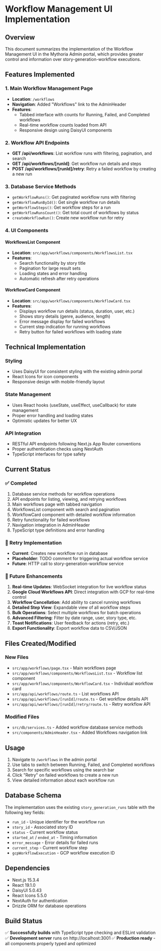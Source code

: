 # Workflow Management UI Implementation

## Overview

This document summarizes the implementation of the Workflow Management UI in the Mythoria Admin portal, which provides greater control and information over story-generation-workflow executions.

## Features Implemented

### 1. Main Workflow Management Page

- **Location**: `/workflows`
- **Navigation**: Added "Workflows" link to the AdminHeader
- **Features**:
  - Tabbed interface with counts for Running, Failed, and Completed workflows
  - Real-time workflow counts loaded from API
  - Responsive design using DaisyUI components

### 2. Workflow API Endpoints

- **GET /api/workflows**: List workflow runs with filtering, pagination, and search
- **GET /api/workflows/[runId]**: Get workflow run details and steps
- **POST /api/workflows/[runId]/retry**: Retry a failed workflow by creating a new run

### 3. Database Service Methods

- `getWorkflowRuns()`: Get paginated workflow runs with filtering
- `getWorkflowRunById()`: Get single workflow run details
- `getWorkflowSteps()`: Get workflow steps for a run
- `getWorkflowRunsCount()`: Get total count of workflows by status
- `createWorkflowRun()`: Create new workflow run for retry

### 4. UI Components

#### WorkflowsList Component

- **Location**: `src/app/workflows/components/WorkflowsList.tsx`
- **Features**:
  - Search functionality by story title
  - Pagination for large result sets
  - Loading states and error handling
  - Automatic refresh after retry operations

#### WorkflowCard Component

- **Location**: `src/app/workflows/components/WorkflowCard.tsx`
- **Features**:
  - Displays workflow run details (status, duration, user, etc.)
  - Shows story details (genre, audience, length)
  - Error message display for failed workflows
  - Current step indication for running workflows
  - Retry button for failed workflows with loading state

## Technical Implementation

### Styling

- Uses DaisyUI for consistent styling with the existing admin portal
- React Icons for icon components
- Responsive design with mobile-friendly layout

### State Management

- Uses React hooks (useState, useEffect, useCallback) for state management
- Proper error handling and loading states
- Optimistic updates for better UX

### API Integration

- RESTful API endpoints following Next.js App Router conventions
- Proper authentication checks using NextAuth
- TypeScript interfaces for type safety

## Current Status

### ✅ Completed

1. Database service methods for workflow operations
2. API endpoints for listing, viewing, and retrying workflows
3. Main workflows page with tabbed navigation
4. WorkflowsList component with search and pagination
5. WorkflowCard component with detailed workflow information
6. Retry functionality for failed workflows
7. Navigation integration in AdminHeader
8. TypeScript type definitions and error handling

### 🔄 Retry Implementation

- **Current**: Creates new workflow run in database
- **Placeholder**: TODO comment for triggering actual workflow service
- **Future**: HTTP call to story-generation-workflow service

### 🚀 Future Enhancements

1. **Real-time Updates**: WebSocket integration for live workflow status
2. **Google Cloud Workflows API**: Direct integration with GCP for real-time control
3. **Workflow Cancellation**: Add ability to cancel running workflows
4. **Detailed Step View**: Expandable view of all workflow steps
5. **Bulk Operations**: Select multiple workflows for batch operations
6. **Advanced Filtering**: Filter by date range, user, story type, etc.
7. **Toast Notifications**: User feedback for actions (retry, etc.)
8. **Export Functionality**: Export workflow data to CSV/JSON

## Files Created/Modified

### New Files

- `src/app/workflows/page.tsx` - Main workflows page
- `src/app/workflows/components/WorkflowsList.tsx` - Workflow list component
- `src/app/workflows/components/WorkflowCard.tsx` - Individual workflow card
- `src/app/api/workflows/route.ts` - List workflows API
- `src/app/api/workflows/[runId]/route.ts` - Get workflow details API
- `src/app/api/workflows/[runId]/retry/route.ts` - Retry workflow API

### Modified Files

- `src/db/services.ts` - Added workflow database service methods
- `src/components/AdminHeader.tsx` - Added Workflows navigation link

## Usage

1. Navigate to `/workflows` in the admin portal
2. Use tabs to switch between Running, Failed, and Completed workflows
3. Search for specific workflows using the search bar
4. Click "Retry" on failed workflows to create a new run
5. View detailed information about each workflow run

## Database Schema

The implementation uses the existing `story_generation_runs` table with the following key fields:

- `run_id` - Unique identifier for the workflow run
- `story_id` - Associated story ID
- `status` - Current workflow status
- `started_at` / `ended_at` - Timing information
- `error_message` - Error details for failed runs
- `current_step` - Current workflow step
- `gcpWorkflowExecution` - GCP workflow execution ID

## Dependencies

- Next.js 15.3.4
- React 19.1.0
- DaisyUI 5.0.43
- React Icons 5.5.0
- NextAuth for authentication
- Drizzle ORM for database operations

## Build Status

✅ **Successfully builds** with TypeScript type checking and ESLint validation
✅ **Development server** runs on http://localhost:3001
✅ **Production ready** - all components properly typed and optimized
